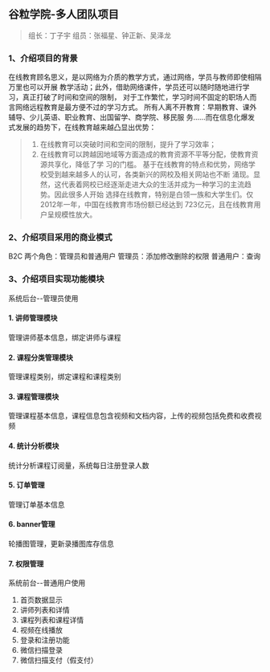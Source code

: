 ## 谷粒学院-多人团队项目
> 组长：丁子宇
> 组员：张福星、钟正新、吴泽龙
### 1、介绍项目的背景
在线教育顾名思义，是以网络为介质的教学方式，通过网络，学员与教师即使相隔万里也可以开展
教学活动；此外，借助网络课件，学员还可以随时随地进行学习，真正打破了时间和空间的限制，
对于工作繁忙，学习时间不固定的职场人而言网络远程教育是最方便不过的学习方式。
所有人离不开教育：早期教育、课外辅导、少儿英语、职业教育、出国留学、商学院、移民服
务……而在信息化爆发式发展的趋势下，在线教育越来越凸显出优势：
> 1. 在线教育可以突破时间和空间的限制，提升了学习效率；
> 2. 在线教育可以跨越因地域等方面造成的教育资源不平等分配，使教育资源共享化，降低了学
习的门槛。
基于在线教育的特点和优势，网络学校受到越来越多人的认可，各类新兴的网校及相关网站也不断
涌现。显然，这代表着网校已经逐渐走进大众的生活并成为一种学习的主流趋势。因此很多人开始
选择在线教育，特别是白领一族和大学生们。仅2012年一年，中国在线教育市场份额已经达到
723亿元，且在线教育用户呈规模性放大。
### 2、介绍项目采用的商业模式
B2C
两个角色：管理员和普通用户
管理员：添加修改删除的权限
普通用户：查询
### 3、介绍项目实现功能模块
系统后台--管理员使用
#### 1. 讲师管理模块
管理讲师基本信息，绑定讲师与课程
#### 2. 课程分类管理模块
管理课程类别，绑定课程和课程类别
#### 3. 课程管理模块
管理课程基本信息，课程信息包含视频和文档内容，上传的视频包括免费和收费视频
#### 4. 统计分析模块
统计分析课程订阅量，系统每日注册登录人数
#### 5. 订单管理
管理订单基本信息
#### 6. banner管理
轮播图管理，更新录播图库存信息
#### 7. 权限管理
系统前台--普通用户使用
1. 首页数据显示
2. 讲师列表和详情
3. 课程列表和课程详情
1. 视频在线播放
4. 登录和注册功能
5. 微信扫描登录
6. 微信扫描支付（假支付）